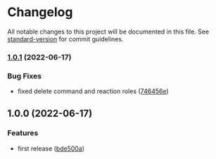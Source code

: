 # Changelog

All notable changes to this project will be documented in this file. See [standard-version](https://github.com/conventional-changelog/standard-version) for commit guidelines.

### [1.0.1](https://github.com/MahoMuri/pipo-bot/compare/v1.0.0...v1.0.1) (2022-06-17)


### Bug Fixes

* fixed delete command and reaction roles ([746456e](https://github.com/MahoMuri/pipo-bot/commit/746456ebe7e7227ac4ad91bfec5381c568a8048a))

## 1.0.0 (2022-06-17)


### Features

* first release ([bde500a](https://github.com/MahoMuri/pipo-bot/commit/bde500a6a2f811598b6264dad9d6566b548501a0))
